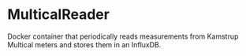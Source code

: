 # MulticalReader
Docker container that periodically reads measurements from Kamstrup Multical meters and stores them in an InfluxDB.
